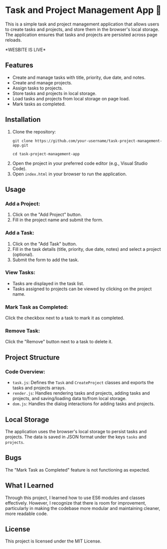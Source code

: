 <!DOCTYPE html>
<html>
<head>
 
</head>
<body>
  <h1>Task and Project Management App 📝</h1>
  <p>
    This is a simple task and project management application that allows users to create tasks and projects, and store them in the browser's local storage. The application ensures that tasks and projects are persisted across page reloads.
  </p>
  <p>*WESBITE IS LIVE*</p>

  <h2>Features</h2>
  <ul>
    <li>Create and manage tasks with title, priority, due date, and notes.</li>
    <li>Create and manage projects.</li>
    <li>Assign tasks to projects.</li>
    <li>Store tasks and projects in local storage.</li>
    <li>Load tasks and projects from local storage on page load.</li>
    <li>Mark tasks as completed.</li>
  </ul>

  <h2>Installation</h2>
  <ol>
    <li>Clone the repository:</li>
    <pre><code>git clone https://github.com/your-username/task-project-management-app.git</code></pre>
    <pre><code>cd task-project-management-app</code></pre>
    <li>Open the project in your preferred code editor (e.g., Visual Studio Code).</li>
    <li>Open <code>index.html</code> in your browser to run the application.</li>
  </ol>

  <h2>Usage</h2>
  <h3>Add a Project:</h3>
  <ol>
    <li>Click on the "Add Project" button.</li>
    <li>Fill in the project name and submit the form.</li>
  </ol>

  <h3>Add a Task:</h3>
  <ol>
    <li>Click on the "Add Task" button.</li>
    <li>Fill in the task details (title, priority, due date, notes) and select a project (optional).</li>
    <li>Submit the form to add the task.</li>
  </ol>

  <h3>View Tasks:</h3>
  <ul>
    <li>Tasks are displayed in the task list.</li>
    <li>Tasks assigned to projects can be viewed by clicking on the project name.</li>
  </ul>

  <h3>Mark Task as Completed:</h3>
  <p>Click the checkbox next to a task to mark it as completed.</p>

  <h3>Remove Task:</h3>
  <p>Click the "Remove" button next to a task to delete it.</p>

  <h2>Project Structure</h2>
  <h3>Code Overview:</h3>
  <ul>
    <li><code>task.js</code>: Defines the <code>Task</code> and <code>CreateProject</code> classes and exports the tasks and projects arrays.</li>
    <li><code>render.js</code>: Handles rendering tasks and projects, adding tasks and projects, and saving/loading data to/from local storage.</li>
    <li><code>dom.js</code>: Handles the dialog interactions for adding tasks and projects.</li>
  </ul>

  <h2>Local Storage</h2>
  <p>
    The application uses the browser's local storage to persist tasks and projects. The data is saved in JSON format under the keys <code>tasks</code> and <code>projects</code>.
  </p>

  <h2>Bugs</h2>
  <p>The "Mark Task as Completed" feature is not functioning as expected.</p>

  <h2>What I Learned</h2>
  <p>
    Through this project, I learned how to use ES6 modules and classes effectively. However, I recognize that there is room for improvement, particularly in making the codebase more modular and maintaining cleaner, more readable code.
  </p>

  <h2>License</h2>
  <p>This project is licensed under the MIT License.</p>
</body>
</html>
